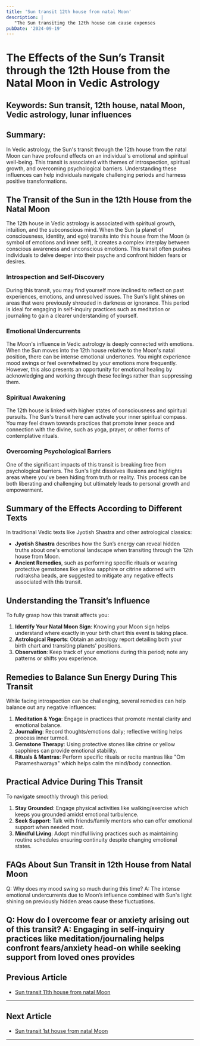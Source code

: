 ```yaml
---
title: 'Sun transit 12th house from natal Moon'
description: |
   "The Sun transiting the 12th house can cause expenses
pubDate: '2024-09-19'
---
```


# The Effects of the Sun’s Transit through the 12th House from the Natal Moon in Vedic Astrology

## Keywords: Sun transit, 12th house, natal Moon, Vedic astrology, lunar influences

## Summary:
In Vedic astrology, the Sun's transit through the 12th house from the natal Moon can have profound effects on an individual's emotional and spiritual well-being. This transit is associated with themes of introspection, spiritual growth, and overcoming psychological barriers. Understanding these influences can help individuals navigate challenging periods and harness positive transformations.

## The Transit of the Sun in the 12th House from the Natal Moon

The 12th house in Vedic astrology is associated with spiritual growth, intuition, and the subconscious mind. When the Sun (a planet of consciousness, identity, and ego) transits into this house from the Moon (a symbol of emotions and inner self), it creates a complex interplay between conscious awareness and unconscious emotions. This transit often pushes individuals to delve deeper into their psyche and confront hidden fears or desires.

### Introspection and Self-Discovery
During this transit, you may find yourself more inclined to reflect on past experiences, emotions, and unresolved issues. The Sun's light shines on areas that were previously shrouded in darkness or ignorance. This period is ideal for engaging in self-inquiry practices such as meditation or journaling to gain a clearer understanding of yourself.

### Emotional Undercurrents
The Moon's influence in Vedic astrology is deeply connected with emotions. When the Sun moves into the 12th house relative to the Moon's natal position, there can be intense emotional undertones. You might experience mood swings or feel overwhelmed by your emotions more frequently. However, this also presents an opportunity for emotional healing by acknowledging and working through these feelings rather than suppressing them.

### Spiritual Awakening
The 12th house is linked with higher states of consciousness and spiritual pursuits. The Sun's transit here can activate your inner spiritual compass. You may feel drawn towards practices that promote inner peace and connection with the divine, such as yoga, prayer, or other forms of contemplative rituals.

### Overcoming Psychological Barriers
One of the significant impacts of this transit is breaking free from psychological barriers. The Sun's light dissolves illusions and highlights areas where you've been hiding from truth or reality. This process can be both liberating and challenging but ultimately leads to personal growth and empowerment.

## Summary of the Effects According to Different Texts
In traditional Vedic texts like Jyotish Shastra and other astrological classics:
- **Jyotish Shastra** describes how the Sun’s energy can reveal hidden truths about one's emotional landscape when transiting through the 12th house from Moon.
- **Ancient Remedies**, such as performing specific rituals or wearing protective gemstones like yellow sapphire or citrine adorned with rudraksha beads, are suggested to mitigate any negative effects associated with this transit.

## Understanding the Transit’s Influence

To fully grasp how this transit affects you:

1. **Identify Your Natal Moon Sign**: Knowing your Moon sign helps understand where exactly in your birth chart this event is taking place.
2. **Astrological Reports**: Obtain an astrology report detailing both your birth chart and transiting planets' positions.
3. **Observation**: Keep track of your emotions during this period; note any patterns or shifts you experience.

## Remedies to Balance Sun Energy During This Transit

While facing introspection can be challenging, several remedies can help balance out any negative influences:

1. **Meditation & Yoga**: Engage in practices that promote mental clarity and emotional balance.
2. **Journaling**: Record thoughts/emotions daily; reflective writing helps process inner turmoil.
3. **Gemstone Therapy**: Using protective stones like citrine or yellow sapphires can provide emotional stability.
4. **Rituals & Mantras**: Perform specific rituals or recite mantras like "Om Parameshwaraya" which helps calm the mind/body connection.

## Practical Advice During This Transit

To navigate smoothly through this period:
1. **Stay Grounded**: Engage physical activities like walking/exercise which keeps you grounded amidst emotional turbulence.
2. **Seek Support**: Talk with friends/family mentors who can offer emotional support when needed most.
3. **Mindful Living**: Adopt mindful living practices such as maintaining routine schedules ensuring continuity despite changing emotional states.

## FAQs About Sun Transit in 12th House from Natal Moon

Q: Why does my mood swing so much during this time?
A: The intense emotional undercurrents due to Moon’s influence combined with Sun's light shining on previously hidden areas cause these fluctuations.

Q: How do I overcome fear or anxiety arising out of this transit?
A: Engaging in self-inquiry practices like meditation/journaling helps confront fears/anxiety head-on while seeking support from loved ones provides
---

## Previous Article
- [Sun transit 11th house from natal Moon](200111_Sun_transit_11th_house_from_natal_Moon.md)

---

## Next Article
- [Sun transit 1st house from natal Moon](200101_Sun_transit_1st_house_from_natal_Moon.md)

---
